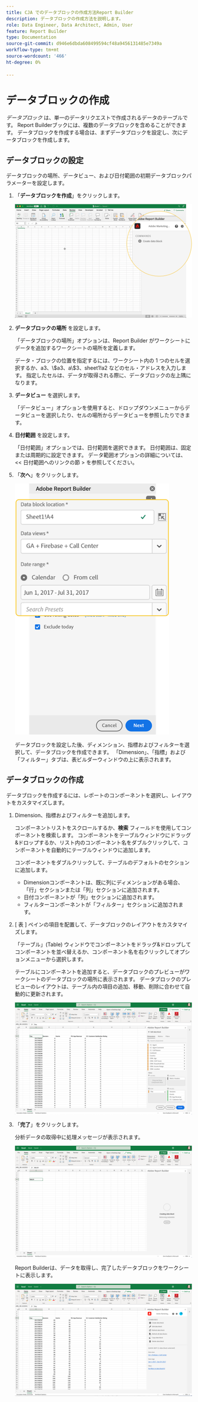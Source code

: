 ```yaml
---
title: CJA でのデータブロックの作成方法Report Builder
description: データブロックの作成方法を説明します。
role: Data Engineer, Data Architect, Admin, User
feature: Report Builder
type: Documentation
source-git-commit: d946e6dbda608499594cf48a9456131485e7349a
workflow-type: tm+mt
source-wordcount: '466'
ht-degree: 0%

---
```



# データブロックの作成

*データブロック* は、単一のデータリクエストで作成されるデータのテーブルです。 Report Builderブックには、複数のデータブロックを含めることができます。 データブロックを作成する場合は、まずデータブロックを設定し、次にデータブロックを作成します。

## データブロックの設定

データブロックの場所、データビュー、および日付範囲の初期データブロックパラメーターを設定します。

1. 「**データブロックを作成**」をクリックします。

   ![](./assets/create_db.png)

1. **データブロックの場所** を設定します。

   「データブロックの場所」オプションは、Report Builder がワークシートにデータを追加するワークシートの場所を定義します。

   データ・ブロックの位置を指定するには、ワークシート内の 1 つのセルを選択するか、a3、\\$a3、a\\\$3、sheet1!a2 などのセル・アドレスを入力します。 指定したセルは、データが取得される際に、データブロックの左上隅になります。

1. **データビュー** を選択します。

   「データビュー」オプションを使用すると、ドロップダウンメニューからデータビューを選択したり、セルの場所からデータビューを参照したりできます。

1. **日付範囲** を設定します。

   「日付範囲」オプションでは、日付範囲を選択できます。 日付範囲は、固定または周期的に設定できます。 データ範囲オプションの詳細については、&lt;&lt; 日付範囲へのリンクの節 > を参照してください。

1. 「**次へ**」をクリックします。

   ![](./assets/choose_date_data_view3.png)

   データブロックを設定した後、ディメンション、指標およびフィルターを選択して、データブロックを作成できます。 「Dimension」、「指標」および「フィルター」タブは、表ビルダーウィンドウの上に表示されます。
<!--
    ![](./assets/image9.png)
  -->


## データブロックの作成

データブロックを作成するには、レポートのコンポーネントを選択し、レイアウトをカスタマイズします。

1. Dimension、指標およびフィルターを追加します。

   コンポーネントリストをスクロールするか、**検索** フィールドを使用してコンポーネントを検索します。 コンポーネントをテーブルウィンドウにドラッグ&amp;ドロップするか、リスト内のコンポーネント名をダブルクリックして、コンポーネントを自動的にテーブルウィンドウに追加します。

   コンポーネントをダブルクリックして、テーブルのデフォルトのセクションに追加します。

   - Dimensionコンポーネントは、既に列にディメンションがある場合、「行」セクションまたは「列」セクションに追加されます。
   - 日付コンポーネントが「列」セクションに追加されます。
   - フィルターコンポーネントが「フィルター」セクションに追加されます。

1. [ 表 ] ペインの項目を配置して、データブロックのレイアウトをカスタマイズします。

   「テーブル」(Table) ウィンドウでコンポーネントをドラッグ&amp;ドロップしてコンポーネントを並べ替えるか、コンポーネント名を右クリックしてオプションメニューから選択します。

   テーブルにコンポーネントを追加すると、データブロックのプレビューがワークシートのデータブロックの場所に表示されます。 データブロックのプレビューのレイアウトは、テーブル内の項目の追加、移動、削除に合わせて自動的に更新されます。

   ![](./assets/image10.png)

1. 「**完了**」をクリックします。

   分析データの取得中に処理メッセージが表示されます。

   ![](./assets/image11.png)

   Report Builderは、データを取得し、完了したデータブロックをワークシートに表示します。

   ![](./assets/image12.png)
